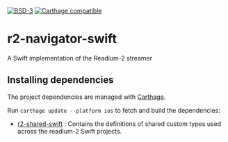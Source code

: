 [![BSD-3](https://img.shields.io/badge/License-BSD--3-brightgreen.svg)](https://opensource.org/licenses/BSD-3-Clause)
[![Carthage compatible](https://img.shields.io/badge/Carthage-compatible-4BC51D.svg?style=flat)](https://github.com/Carthage/Carthage)
# r2-navigator-swift
A Swift implementation of the Readium-2 streamer

## Installing dependencies

The project dependencies are managed with [Carthage](https://github.com/Carthage/Carthage). 

Run `carthage update --platform ios` to fetch and build the dependencies:

  - [r2-shared-swift](https://github.com/readium/r2-shared-swift) : Contains the definitions of shared custom types used across the readium-2 Swift projects.
